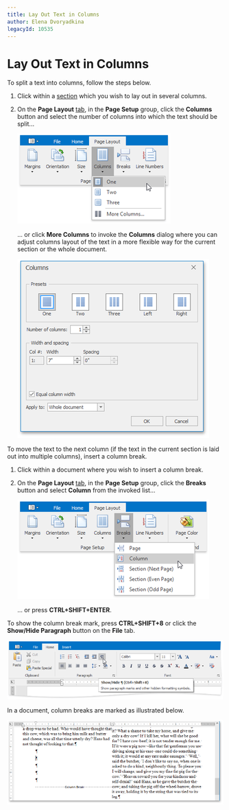 ```yaml
---
title: Lay Out Text in Columns
author: Elena Dvoryadkina
legacyId: 10535
---
```

# Lay Out Text in Columns
To split a text into columns, follow the steps below.
1. Click within a [section](divide-a-documents-into-sections.md) which you wish to lay out in several columns.
2. On the **Page Layout** [ tab](../text-editor-ui/ribbon-interface.md), in the **Page Setup** group, click the **Columns** button and select the number of columns into which the text should be split...
	
	![RTEColumnList](../../../images/img121277.png)
	
	... or click **More Columns** to invoke the **Columns** dialog where you can adjust columns layout of the text in a more flexible way for the current section or the whole document.
	
	![RTEColumnDialog](../../../images/img121278.png)

To move the text to the next column (if the text in the current section is laid out into multiple columns), insert a column break.
1. Click within a document where you wish to insert a column break.
2. On the **Page Layout** [ tab](../text-editor-ui/ribbon-interface.md), in the **Page Setup** group, click the **Breaks** button and select **Column** from the invoked list...
	
	![RTEInsertColumnBreak](../../../images/img121279.png)
	
	... or press **CTRL+SHIFT+ENTER**.

To show the column break mark, press **CTRL+SHIFT+8** or click the **Show/Hide Paragraph** button on the **File** tab.

![RTEShowHideParagraph](../../../images/img121269.png)

In a document, column breaks are marked as illustrated below.

![RTEColumnBreakMark](../../../images/img121280.png)